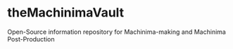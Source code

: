 # theMachinimaVault
Open-Source information repository for Machinima-making and Machinima Post-Production
